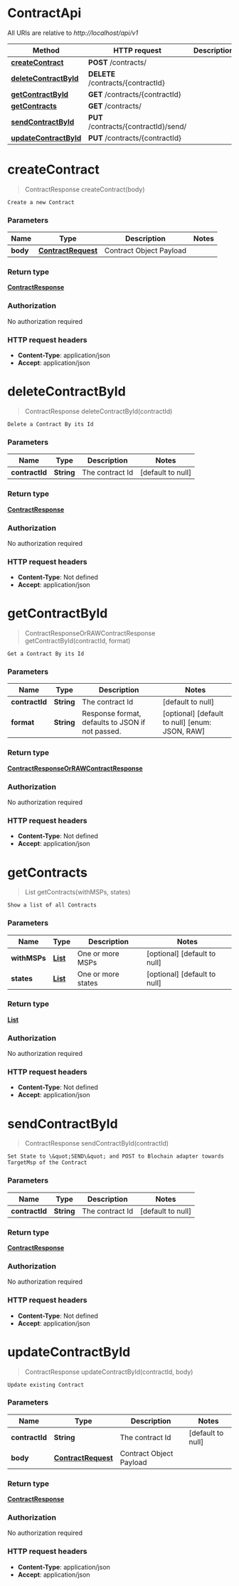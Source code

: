 # ContractApi

All URIs are relative to *http://localhost/api/v1*

Method | HTTP request | Description
------------- | ------------- | -------------
[**createContract**](ContractApi.md#createContract) | **POST** /contracts/ | 
[**deleteContractById**](ContractApi.md#deleteContractById) | **DELETE** /contracts/{contractId} | 
[**getContractById**](ContractApi.md#getContractById) | **GET** /contracts/{contractId} | 
[**getContracts**](ContractApi.md#getContracts) | **GET** /contracts/ | 
[**sendContractById**](ContractApi.md#sendContractById) | **PUT** /contracts/{contractId}/send/ | 
[**updateContractById**](ContractApi.md#updateContractById) | **PUT** /contracts/{contractId} | 


<a name="createContract"></a>
# **createContract**
> ContractResponse createContract(body)



    Create a new Contract

### Parameters

Name | Type | Description  | Notes
------------- | ------------- | ------------- | -------------
 **body** | [**ContractRequest**](../Models/ContractRequest.md)| Contract Object Payload |

### Return type

[**ContractResponse**](../Models/ContractResponse.md)

### Authorization

No authorization required

### HTTP request headers

- **Content-Type**: application/json
- **Accept**: application/json

<a name="deleteContractById"></a>
# **deleteContractById**
> ContractResponse deleteContractById(contractId)



    Delete a Contract By its Id

### Parameters

Name | Type | Description  | Notes
------------- | ------------- | ------------- | -------------
 **contractId** | **String**| The contract Id | [default to null]

### Return type

[**ContractResponse**](../Models/ContractResponse.md)

### Authorization

No authorization required

### HTTP request headers

- **Content-Type**: Not defined
- **Accept**: application/json

<a name="getContractById"></a>
# **getContractById**
> ContractResponseOrRAWContractResponse getContractById(contractId, format)



    Get a Contract By its Id

### Parameters

Name | Type | Description  | Notes
------------- | ------------- | ------------- | -------------
 **contractId** | **String**| The contract Id | [default to null]
 **format** | **String**| Response format, defaults to JSON if not passed. | [optional] [default to null] [enum: JSON, RAW]

### Return type

[**ContractResponseOrRAWContractResponse**](../Models/ContractResponseOrRAWContractResponse.md)

### Authorization

No authorization required

### HTTP request headers

- **Content-Type**: Not defined
- **Accept**: application/json

<a name="getContracts"></a>
# **getContracts**
> List getContracts(withMSPs, states)



    Show a list of all Contracts

### Parameters

Name | Type | Description  | Notes
------------- | ------------- | ------------- | -------------
 **withMSPs** | [**List**](../Models/String.md)| One or more MSPs | [optional] [default to null]
 **states** | [**List**](../Models/String.md)| One or more states | [optional] [default to null]

### Return type

[**List**](../Models/object.md)

### Authorization

No authorization required

### HTTP request headers

- **Content-Type**: Not defined
- **Accept**: application/json

<a name="sendContractById"></a>
# **sendContractById**
> ContractResponse sendContractById(contractId)



    Set State to \&quot;SEND\&quot; and POST to Blochain adapter towards TargetMsp of the Contract

### Parameters

Name | Type | Description  | Notes
------------- | ------------- | ------------- | -------------
 **contractId** | **String**| The contract Id | [default to null]

### Return type

[**ContractResponse**](../Models/ContractResponse.md)

### Authorization

No authorization required

### HTTP request headers

- **Content-Type**: Not defined
- **Accept**: application/json

<a name="updateContractById"></a>
# **updateContractById**
> ContractResponse updateContractById(contractId, body)



    Update existing Contract

### Parameters

Name | Type | Description  | Notes
------------- | ------------- | ------------- | -------------
 **contractId** | **String**| The contract Id | [default to null]
 **body** | [**ContractRequest**](../Models/ContractRequest.md)| Contract Object Payload |

### Return type

[**ContractResponse**](../Models/ContractResponse.md)

### Authorization

No authorization required

### HTTP request headers

- **Content-Type**: application/json
- **Accept**: application/json

